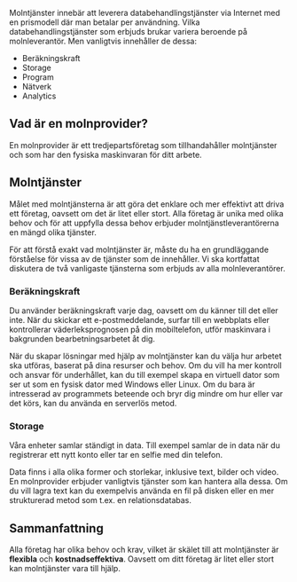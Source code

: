 Molntjänster innebär att leverera databehandlingstjänster via Internet med en prismodell där man betalar per användning. Vilka databehandlingstjänster som erbjuds brukar variera beroende på molnleverantör. Men vanligtvis innehåller de dessa:

- Beräkningskraft
- Storage
- Program
- Nätverk
- Analytics

## <a name="what-is-a-cloud-provider"></a>Vad är en molnprovider?

En molnprovider är ett tredjepartsföretag som tillhandahåller molntjänster och som har den fysiska maskinvaran för ditt arbete.

## <a name="cloud-computing-services"></a>Molntjänster

Målet med molntjänsterna är att göra det enklare och mer effektivt att driva ett företag, oavsett om det är litet eller stort. Alla företag är unika med olika behov och för att uppfylla dessa behov erbjuder molntjänstleverantörerna en mängd olika tjänster.

För att förstå exakt vad molntjänster är, måste du ha en grundläggande förståelse för vissa av de tjänster som de innehåller. Vi ska kortfattat diskutera de två vanligaste tjänsterna som erbjuds av alla molnleverantörer.

### <a name="compute-power"></a>Beräkningskraft

Du använder beräkningskraft varje dag, oavsett om du känner till det eller inte. När du skickar ett e-postmeddelande, surfar till en webbplats eller kontrollerar väderleksprognosen på din mobiltelefon, utför maskinvara i bakgrunden bearbetningsarbetet åt dig. 

När du skapar lösningar med hjälp av molntjänster kan du välja hur arbetet ska utföras, baserat på dina resurser och behov. Om du vill ha mer kontroll och ansvar för underhållet, kan du till exempel skapa en virtuell dator som ser ut som en fysisk dator med Windows eller Linux. Om du bara är intresserad av programmets beteende och bryr dig mindre om hur eller var det körs, kan du använda en serverlös metod.

### <a name="storage"></a>Storage

Våra enheter samlar ständigt in data. Till exempel samlar de in data när du registrerar ett nytt konto eller tar en selfie med din telefon.

Data finns i alla olika former och storlekar, inklusive text, bilder och video. En molnprovider erbjuder vanligtvis tjänster som kan hantera alla dessa. Om du vill lagra text kan du exempelvis använda en fil på disken eller en mer strukturerad metod som t.ex. en relationsdatabas.

## <a name="summary"></a>Sammanfattning

Alla företag har olika behov och krav, vilket är skälet till att molntjänster är **flexibla** och **kostnadseffektiva**. Oavsett om ditt företag är litet eller stort kan molntjänster vara till hjälp.


